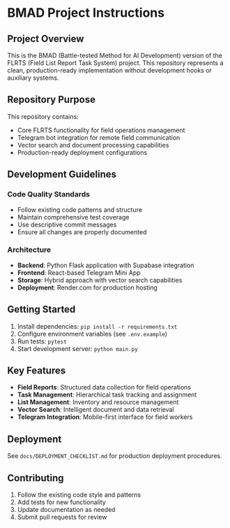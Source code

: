 # BMAD Project Instructions

## Project Overview

This is the BMAD (Battle-tested Method for AI Development) version of the FLRTS (Field List Report Task System) project. This repository represents a clean, production-ready implementation without development hooks or auxiliary systems.

## Repository Purpose

This repository contains:
- Core FLRTS functionality for field operations management
- Telegram bot integration for remote field communication
- Vector search and document processing capabilities
- Production-ready deployment configurations

## Development Guidelines

### Code Quality Standards
- Follow existing code patterns and structure
- Maintain comprehensive test coverage
- Use descriptive commit messages
- Ensure all changes are properly documented

### Architecture
- **Backend**: Python Flask application with Supabase integration
- **Frontend**: React-based Telegram Mini App
- **Storage**: Hybrid approach with vector search capabilities
- **Deployment**: Render.com for production hosting

## Getting Started

1. Install dependencies: `pip install -r requirements.txt`
2. Configure environment variables (see `.env.example`)
3. Run tests: `pytest`
4. Start development server: `python main.py`

## Key Features

- **Field Reports**: Structured data collection for field operations
- **Task Management**: Hierarchical task tracking and assignment
- **List Management**: Inventory and resource management
- **Vector Search**: Intelligent document and data retrieval
- **Telegram Integration**: Mobile-first interface for field workers

## Deployment

See `docs/DEPLOYMENT_CHECKLIST.md` for production deployment procedures.

## Contributing

1. Follow the existing code style and patterns
2. Add tests for new functionality
3. Update documentation as needed
4. Submit pull requests for review